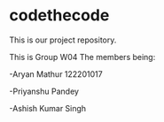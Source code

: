 # codethecode
This is our project repository.

This is Group W04
The members being:


-Aryan Mathur                122201017 

-Priyanshu Pandey

-Ashish Kumar Singh
